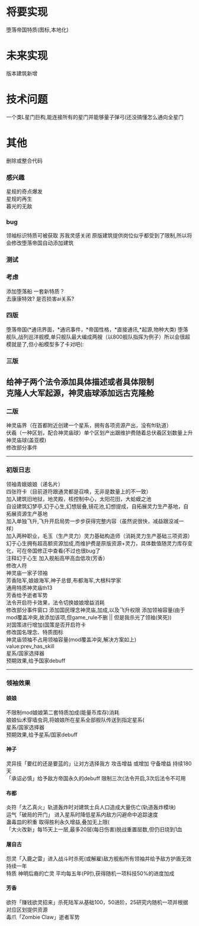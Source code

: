 # 将要实现  
堕落帝国特质(图标,本地化)

# 未来实现
版本建筑新增
# 技术问题
  一个类L星门巨构,能连接所有的星门并能够量子弹弓(还没搞懂怎么通向全星门
# 其他
删除或整合代码
### 感兴趣
星规的奇点爆发   
星规的再生  
暮光的无敌  

### bug
领袖标识特质可被获取
苏我灵感关闭
原版建筑提供岗位似乎都受到了限制,所以将会修改堕落帝国自动添加建筑
### 测试

### 考虑
添加堕落船
一套新特质？   
去康康特效?
是否损害ai关系?

### 四版
堕落帝国(*通讯界面，*通讯事件，*帝国性格，*直接通讯,*起源,物种大类)
堕落舰队,战列巡洋舰模,单只舰队最大编成两艘（以800舰队指挥为例子）所以会很超模就是了,但小船模型多了卡对吧(:

### 三版
给神子两个法令添加具体描述或者具体限制  
克隆人大军起源，神灵庙球添加远古克隆舱
---

### 二版  
神灵庙界（在首都附近创建一个星系，拥有各项资源产出，没有ftl轨道）  
伏羲（一种区划，配合神灵庙球）单个区划产出跟维护费随着总伏羲区划数量上升  
神灵庙球(盖亚模)  
修改部分事件 

---

### 初版日志  
领袖青娥娘娘（递名片）  
四张符卡（目前道符跟通灵都是召唤，无非是数量上的不一致）  
加入建筑旧地狱，地灵殿，核控制中心，太阳花田，大蛤蟆之池  
自设建筑幻梦亭,幻于心生,幻想层叠,镜花池,幻想提成，自拓展灵力生产基地，自拓展资源生产基地  
加入单独飞升,飞升开启局势一步步获得完整内容（虽然说很快，减益跟没减一样）  
加入两种职业，毛玉（生产灵力）灵力基础构造师（消耗灵力生产基础三项资源）  
幻于心生拥有超高额资源加成,而维护费是原版资源+灵力，具体数值随灵力库存变化，可在帝国修正中查看(不过也很bug了  
注释幻于心生
加入舰船高甲高血低攻(芳香）  
修改人符  
神灵庙一家子领袖  
芳香陆军,娘娘海军,神子总督,布都海军,大根科学家  
通用特质神灵庙th13  
芳香给予逝者军势  
法令开启符卡效果，法令切换娘娘增益消耗  
修改部分事件窗口
添加国民理念神灵庙,加成,以及飞升权限 添加领袖容量(由于mod覆盖冲突,故添加该项,但game_rule不删 || 但是我杀光了领袖(笑死))  
对国策进行增加(国策是否开启符卡  
修改国名理念、特质图标  
神灵庙领袖不占用领袖容量(mod覆盖冲突,解决方案如上)  
value:prev_has_skill  
星系/国家选择器  
预期效果,给予国家debuff  

---

### 领袖效果
#### 娘娘  
不限制mod娘娘第二套特质加成(能量币库存)消耗  
娘娘仙术穿墙虫洞,将娘娘所在星系全部舰队传送到指定星系(  
星系/国家选择器  
预期效果,给予星系/国家debuff
#### 神子
灵异技「要红的还是要蓝的」让对方选择我方 攻击增益 或增加 守备增益 持续180天  
「承诏必慎」给予敌方帝国永久的debuff 限制三次(法令开启,3次后法令不可用
#### 布都
炎符「太乙真火」轨道轰炸时对建筑士兵人口造成大量伤亡(轨道轰炸模块)  
运气「破局的开门」 进入星系时降低星系内敌方闪避命中追踪速度  
蛊毒皿的积重 取得胜利永久增益,叠加无上限(  
「大火改新」每15天上一层,最多20层(每日伤害)脱战重置层数,但仍旧烧到1血
#### 屠自古
怨灵「入鹿之雷」进入战斗时杀死(或解雇)敌方舰船所有领袖并给予敌方护盾无效持续一年  
特质 神明后裔的亡灵 平均每五年(P时),获得随机一项科技50%的进度加成
#### 芳香
欲符「赚钱欲灵招来」杀死陆军从基础100，50进阶，25研究内随机一项并根据对应区划提供资源  
毒爪「Zombie Claw」逝者军势  

